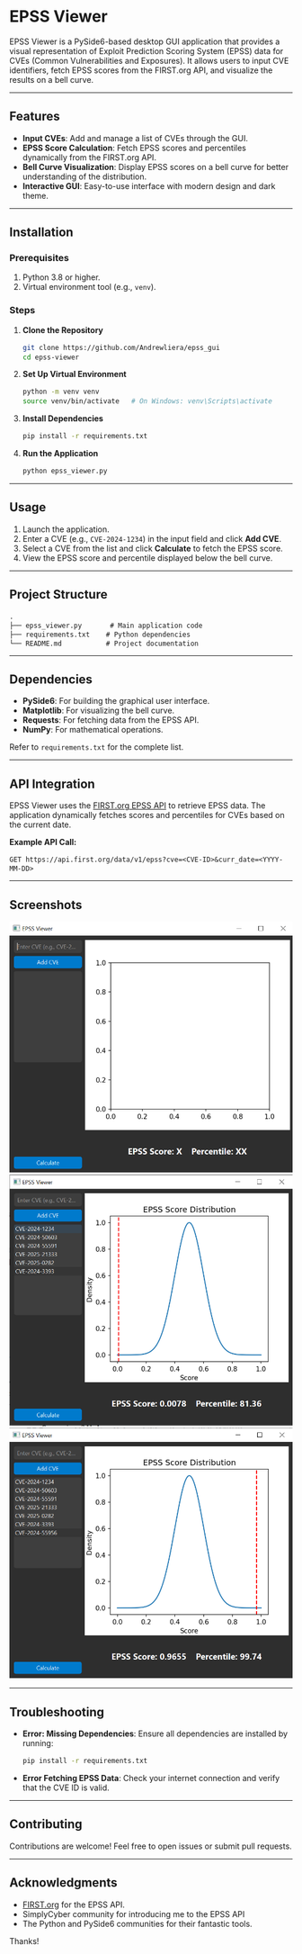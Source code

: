 # EPSS Viewer

EPSS Viewer is a PySide6-based desktop GUI application that provides a visual representation of Exploit Prediction Scoring System (EPSS) data for CVEs (Common Vulnerabilities and Exposures). It allows users to input CVE identifiers, fetch EPSS scores from the FIRST.org API, and visualize the results on a bell curve.

---

## Features

- **Input CVEs**: Add and manage a list of CVEs through the GUI.
- **EPSS Score Calculation**: Fetch EPSS scores and percentiles dynamically from the FIRST.org API.
- **Bell Curve Visualization**: Display EPSS scores on a bell curve for better understanding of the distribution.
- **Interactive GUI**: Easy-to-use interface with modern design and dark theme.

---

## Installation

### Prerequisites

1. Python 3.8 or higher.
2. Virtual environment tool (e.g., `venv`).

### Steps

1. **Clone the Repository**

   ```bash
   git clone https://github.com/Andrewliera/epss_gui
   cd epss-viewer
   ```

2. **Set Up Virtual Environment**

   ```bash
   python -m venv venv
   source venv/bin/activate   # On Windows: venv\Scripts\activate
   ```

3. **Install Dependencies**

   ```bash
   pip install -r requirements.txt
   ```

4. **Run the Application**

   ```bash
   python epss_viewer.py
   ```

---

## Usage

1. Launch the application.
2. Enter a CVE (e.g., `CVE-2024-1234`) in the input field and click **Add CVE**.
3. Select a CVE from the list and click **Calculate** to fetch the EPSS score.
4. View the EPSS score and percentile displayed below the bell curve.

---

## Project Structure

```
.
├── epss_viewer.py       # Main application code
├── requirements.txt    # Python dependencies
└── README.md           # Project documentation
```

---

## Dependencies

- **PySide6**: For building the graphical user interface.
- **Matplotlib**: For visualizing the bell curve.
- **Requests**: For fetching data from the EPSS API.
- **NumPy**: For mathematical operations.

Refer to `requirements.txt` for the complete list.

---

## API Integration

EPSS Viewer uses the [FIRST.org EPSS API](https://www.first.org/epss/) to retrieve EPSS data. The application dynamically fetches scores and percentiles for CVEs based on the current date.

**Example API Call:**

```
GET https://api.first.org/data/v1/epss?cve=<CVE-ID>&curr_date=<YYYY-MM-DD>
```

---

## Screenshots
![Screenshot 1](assets/base.PNG)
![Screenshot 2](assets/example1.PNG)
![Screenshot 3](assets/example2.PNG)

---

## Troubleshooting

- **Error: Missing Dependencies**:
  Ensure all dependencies are installed by running:

  ```bash
  pip install -r requirements.txt
  ```

- **Error Fetching EPSS Data**:
  Check your internet connection and verify that the CVE ID is valid.

---

## Contributing

Contributions are welcome! Feel free to open issues or submit pull requests.


---

## Acknowledgments

- [FIRST.org](https://www.first.org/) for the EPSS API.
- SimplyCyber community for introducing me to the EPSS API 
- The Python and PySide6 communities for their fantastic tools.

Thanks!&#x20;
